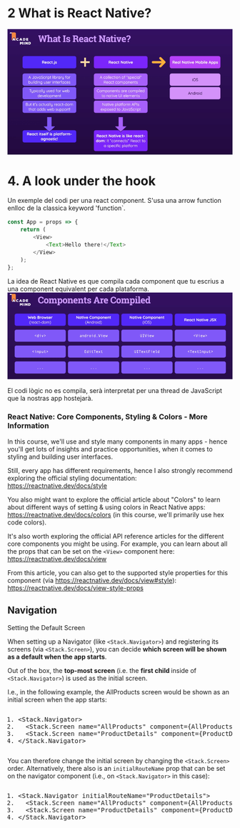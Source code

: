 # 2 What is React Native?
![What is Recat Native?](/Notes/whatIsReactNative.png)

# 4. A look under the hook

Un exemple del codi per una react component. S'usa una arrow function enlloc de la classica keyword 'function`.
```js
const App = props => {
    return (
        <View>
            <Text>Hello there!</Text>
        </View>
    );
}; 
```
La idea de React Native es que compila cada  component que tu escrius a una component equivalent per cada plataforma.
![Table of components](/Notes/components.png)

El codi lògic no es compila, serà interpretat per una thread de JavaScript que la nostras app hostejarà.

### React Native: Core Components, Styling & Colors - More Information

In this course, we'll use and style many components in many apps - hence you'll get lots of insights and practice opportunities, when it comes to styling and building user interfaces.

Still, every app has different requirements, hence I also strongly recommend exploring the official styling documentation: https://reactnative.dev/docs/style

You also might want to explore the official article about "Colors" to learn about different ways of setting & using colors in React Native apps: https://reactnative.dev/docs/colors (in this course, we'll primarily use hex code colors).

It's also worth exploring the official API reference articles for the different core components you might be using. For example, you can learn about all the props that can be set on the `<View>` component here: https://reactnative.dev/docs/view

From this article, you can also get to the supported style properties for this component (via https://reactnative.dev/docs/view#style): https://reactnative.dev/docs/view-style-props


## Navigation

<div >Setting the Default Screen</div><div><div><p>When setting up a Navigator (like <code>&lt;Stack.Navigator&gt;</code>) and registering its screens (via <code>&lt;Stack.Screen&gt;</code>), you can decide <strong>which screen will be shown as a default when the app starts</strong>.</p><p>Out of the box, the <strong>top-most screen</strong> (i.e. the <strong>first child </strong>inside of <code>&lt;Stack.Navigator&gt;</code>) is used as the initial screen.</p><p>I.e., in the following example, the AllProducts screen would be shown as an initial screen when the app starts:</p><div><div><pre class="prettyprint linenums prettyprinted" role="presentation" style=""><ol class="linenums"><li class="L0"><span class="tag">&lt;Stack.Navigator&gt;</span></li><li class="L1"><span class="pln">  </span><span class="tag">&lt;Stack.Screen</span><span class="pln"> </span><span class="atn">name</span><span class="pun">=</span><span class="atv">"AllProducts"</span><span class="pln"> </span><span class="atn">component</span><span class="pun">=</span><span class="atv">{AllProducts}</span><span class="pln"> </span><span class="tag">/&gt;</span><span class="pln"> // initial screen</span></li><li class="L2"><span class="pln">  </span><span class="tag">&lt;Stack.Screen</span><span class="pln"> </span><span class="atn">name</span><span class="pun">=</span><span class="atv">"ProductDetails"</span><span class="pln"> </span><span class="atn">component</span><span class="pun">=</span><span class="atv">{ProductDetails}</span><span class="pln"> </span><span class="tag">/&gt;</span></li><li class="L3"><span class="tag">&lt;/Stack.Navigator&gt;</span></li></ol></pre></div></div><p>You can therefore change the initial screen by changing the <code>&lt;Stack.Screen&gt;</code> order. Alternatively, there also is an <code>initialRouteName</code> prop that can be set on the navigator component (i.e., on <code>&lt;Stack.Navigator&gt;</code> in this case):</p><div class="ud-component--base-components--code-block"><div><pre class="prettyprint linenums prettyprinted" role="presentation" style=""><ol class="linenums"><li class="L0"><span class="tag">&lt;Stack.Navigator</span><span class="pln"> </span><span class="atn">initialRouteName</span><span class="pun">=</span><span class="atv">"ProductDetails"</span><span class="tag">&gt;</span></li><li class="L1"><span class="pln">  </span><span class="tag">&lt;Stack.Screen</span><span class="pln"> </span><span class="atn">name</span><span class="pun">=</span><span class="atv">"AllProducts"</span><span class="pln"> </span><span class="atn">component</span><span class="pun">=</span><span class="atv">{AllProducts}</span><span class="pln"> </span><span class="tag">/&gt;</span><span class="pln"> </span></li><li class="L2"><span class="pln">  </span><span class="tag">&lt;Stack.Screen</span><span class="pln"> </span><span class="atn">name</span><span class="pun">=</span><span class="atv">"ProductDetails"</span><span class="pln"> </span><span class="atn">component</span><span class="pun">=</span><span class="atv">{ProductDetails}</span><span class="pln"> </span><span class="tag">/&gt;</span><span class="pln"> // initial screen</span></li><li class="L3"><span class="tag">&lt;/Stack.Navigator&gt;</span></li></ol></pre></div></div></div></div>